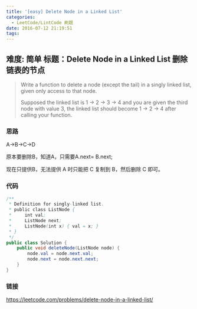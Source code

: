 ```yaml
---
title: '[easy] Delete Node in a Linked List'
categories:
  - LeetCode/LintCode 刷题
date: 2016-07-12 21:19:51
tags:
---
```


## 难度:  简单 标题：Delete Node in a Linked List 删除链表的节点

> Write a function to delete a node (except the tail) in a singly linked list, given only access to that node.
>
> Supposed the linked list is 1 -> 2 -> 3 -> 4 and you are given the third node with value 3, the linked list should become 1 -> 2 -> 4 after calling your function.

### 思路

A->B->C->D

原本要删除B，知道A，只需要A.next= B.next;

现在只提供B，无法提供 A 时只能把 C 复制到 B，然后删除 C 即可。



### 代码

```java
/**
 * Definition for singly-linked list.
 * public class ListNode {
 *     int val;
 *     ListNode next;
 *     ListNode(int x) { val = x; }
 * }
 */
public class Solution {
    public void deleteNode(ListNode node) {
        node.val = node.next.val;
        node.next = node.next.next;
    }
}
```
### 链接

https://leetcode.com/problems/delete-node-in-a-linked-list/